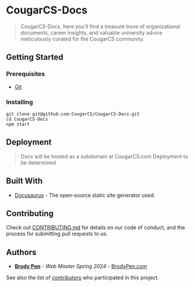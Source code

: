 # CougarCS-Docs

> CougarCS-Docs, here you'll find a treasure trove of organizational documents, career insights, and valuable university advice meticulously curated for the CougarCS community. 

## Getting Started

### Prerequisites

- [Git](https://git-scm.com)

### Installing

```
git clone git@github.com:CougarCS/CougarCS-Docs.git
cd CougarCS-Docs
npm start
```

## Deployment

> Docs will be hosted as a subdomain at CougarCS.com
Deployment to be determined

## Built With

* [Docusaurus](https://docusaurus.io/) - The open-source static site generator used.

## Contributing

Check out [CONTRIBUTING.md](https://github.com/CougarCS/CougarCS-Docs/blob/main/.github/CONTRIBUTING.md) for details on our code of conduct, and the process for submitting pull requests to us.

## Authors

* [**Brody Pen**](https://github.com/brodypen) - *Web Master Spring 2024* - [BrodyPen.com](https://www.brodypen.com/)

See also the list of [contributors](https://github.com/CougarCS/CougarCS-Docs/contributors) who participated in this project.